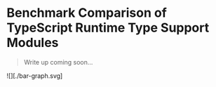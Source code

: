 # Benchmark Comparison of TypeScript Runtime Type Support Modules

> Write up coming soon...

![][./bar-graph.svg]
